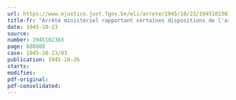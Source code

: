 ```yaml
---
url: https://www.ejustice.just.fgov.be/eli/arrete/1945/10/23/1945102303/justel
title-fr: "Arrêté ministériel rapportant certaines dispositions de l'arrêté ministériel du 20 novembre 1944 portant réglementation de la distribution des produits ferreux"
date: 1945-10-23
source:
number: 1945102303
page: 888888
case: 1945-10-23/03
publication: 1945-10-26
starts:
modifies:
pdf-original:
pdf-consolidated:
---
```


